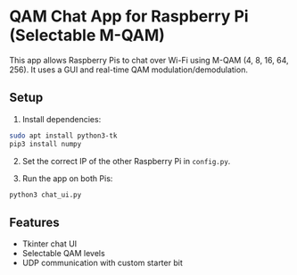 # QAM Chat App for Raspberry Pi (Selectable M-QAM)

This app allows Raspberry Pis to chat over Wi-Fi using M-QAM (4, 8, 16, 64, 256). It uses a GUI and real-time QAM modulation/demodulation.

## Setup

1. Install dependencies:
```bash
sudo apt install python3-tk
pip3 install numpy
```

2. Set the correct IP of the other Raspberry Pi in `config.py`.

3. Run the app on both Pis:
```bash
python3 chat_ui.py
```

## Features

- Tkinter chat UI
- Selectable QAM levels
- UDP communication with custom starter bit